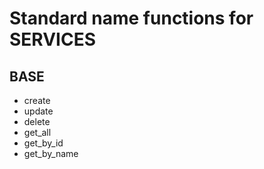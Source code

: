 # Standard name functions for SERVICES

## BASE
- create
- update
- delete
- get_all
- get_by_id
- get_by_name